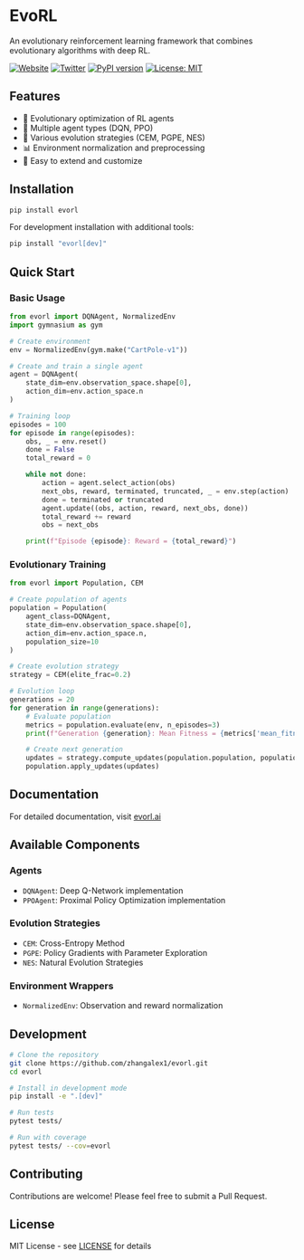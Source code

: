 
# EvoRL

An evolutionary reinforcement learning framework that combines evolutionary algorithms with deep RL.

[![Website](https://img.shields.io/badge/Website-evorl.ai-blue)](https://evorl.ai)
[![Twitter](https://img.shields.io/badge/Twitter-@ReinforceEvo-blue)](https://x.com/ReinforceEvo)
[![PyPI version](https://badge.fury.io/py/evorl.svg)](https://badge.fury.io/py/evorl)
[![License: MIT](https://img.shields.io/badge/License-MIT-yellow.svg)](https://opensource.org/licenses/MIT)

## Features

- 🧬 Evolutionary optimization of RL agents
- 🤖 Multiple agent types (DQN, PPO)
- 🔄 Various evolution strategies (CEM, PGPE, NES)
- 📊 Environment normalization and preprocessing
- 🚀 Easy to extend and customize

## Installation

```bash
pip install evorl
```

For development installation with additional tools:
```bash
pip install "evorl[dev]"
```

## Quick Start

### Basic Usage
```python
from evorl import DQNAgent, NormalizedEnv
import gymnasium as gym

# Create environment
env = NormalizedEnv(gym.make("CartPole-v1"))

# Create and train a single agent
agent = DQNAgent(
    state_dim=env.observation_space.shape[0],
    action_dim=env.action_space.n
)

# Training loop
episodes = 100
for episode in range(episodes):
    obs, _ = env.reset()
    done = False
    total_reward = 0

    while not done:
        action = agent.select_action(obs)
        next_obs, reward, terminated, truncated, _ = env.step(action)
        done = terminated or truncated
        agent.update((obs, action, reward, next_obs, done))
        total_reward += reward
        obs = next_obs

    print(f"Episode {episode}: Reward = {total_reward}")
```

### Evolutionary Training
```python
from evorl import Population, CEM

# Create population of agents
population = Population(
    agent_class=DQNAgent,
    state_dim=env.observation_space.shape[0],
    action_dim=env.action_space.n,
    population_size=10
)

# Create evolution strategy
strategy = CEM(elite_frac=0.2)

# Evolution loop
generations = 20
for generation in range(generations):
    # Evaluate population
    metrics = population.evaluate(env, n_episodes=3)
    print(f"Generation {generation}: Mean Fitness = {metrics['mean_fitness']:.2f}")

    # Create next generation
    updates = strategy.compute_updates(population.population, population.fitness_scores)
    population.apply_updates(updates)
```

## Documentation

For detailed documentation, visit [evorl.ai](https://evorl.ai)

## Available Components

### Agents
- `DQNAgent`: Deep Q-Network implementation
- `PPOAgent`: Proximal Policy Optimization implementation

### Evolution Strategies
- `CEM`: Cross-Entropy Method
- `PGPE`: Policy Gradients with Parameter Exploration
- `NES`: Natural Evolution Strategies

### Environment Wrappers
- `NormalizedEnv`: Observation and reward normalization

## Development

```bash
# Clone the repository
git clone https://github.com/zhangalex1/evorl.git
cd evorl

# Install in development mode
pip install -e ".[dev]"

# Run tests
pytest tests/

# Run with coverage
pytest tests/ --cov=evorl
```

## Contributing

Contributions are welcome! Please feel free to submit a Pull Request.

## License

MIT License - see [LICENSE](LICENSE) for details
